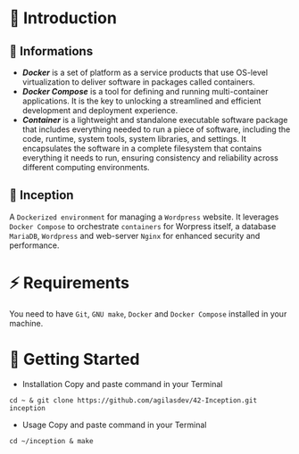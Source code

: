 # 📂 Introduction
## 📎 Informations
* **_Docker_** is a set of platform as a service products that use OS-level virtualization to deliver software in packages called containers.
* **_Docker Compose_** is a tool for defining and running multi-container applications. It is the key to unlocking a streamlined and efficient development and deployment experience.
* **_Container_** is a lightweight and standalone executable software package that includes everything needed to run a piece of software, including the code, runtime, system tools, system libraries, and settings. It encapsulates the software in a complete filesystem that contains everything it needs to run, ensuring consistency and reliability across different computing environments.
## 📎 Inception
A `Dockerized environment` for managing a `Wordpress` website. It leverages `Docker Compose` to orchestrate `containers` for Worpress itself, a database `MariaDB`, `Wordpress` and web-server `Nginx` for enhanced security and performance.
# ⚡️ Requirements
You need to have `Git`, `GNU make`, `Docker` and `Docker Compose` installed in your machine.
# 🚀 Getting Started
* Installation
Copy and paste command in your Terminal
```
cd ~ & git clone https://github.com/agilasdev/42-Inception.git inception
```
* Usage
Copy and paste command in your Terminal
```
cd ~/inception & make
```
